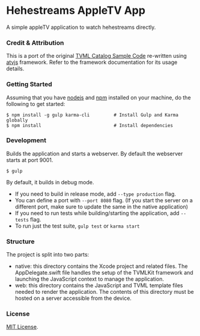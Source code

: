 # Hehestreams AppleTV App
A simple appleTV application to watch hehestreams directly.

### Credit & Attribution
This is a port of the original [TVML Catalog Sample Code](https://developer.apple.com/library/tvos/samplecode/TVMLCatalog/Introduction/Intro.html) re-written using [atvjs](https://github.com/emadalam/atvjs) framework. Refer to the framework documentation for its usage details.

### Getting Started

Assuming that you have [nodejs](https://nodejs.org/) and [npm](https://www.npmjs.com/) installed on your machine, do the following to get started:

```shell
$ npm install -g gulp karma-cli         # Install Gulp and Karma globally
$ npm install                           # Install dependencies
```

### Development
Builds the application and starts a webserver. By default the webserver starts at port 9001.

```shell
$ gulp
```

By default, it builds in debug mode.

* If you need to build in release mode, add `--type production` flag.
* You can define a port with `--port 8080` flag. (If you start the server on a different port, make sure to update the same in the native application)
* If you need to run tests while building/starting the application, add `--tests` flag.
* To run just the test suite, `gulp test` or `karma start`

### Structure
The project is split into two parts:

- native: this directory contains the Xcode project and related files. The AppDelegate.swift file handles the setup of the TVMLKit framework and launching the JavaScript context to manage the application.
- web: this directory contains the JavaScript and TVML template files needed to render the application. The contents of this directory must be hosted on a server accessible from the device.

### License
[MIT License](http://opensource.org/licenses/MIT).

